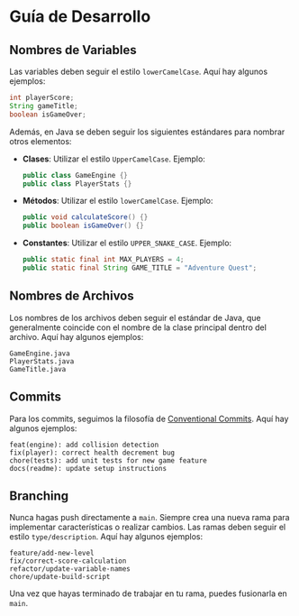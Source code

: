 # Guía de Desarrollo

## Nombres de Variables

Las variables deben seguir el estilo `lowerCamelCase`. Aquí hay algunos ejemplos:

```java
int playerScore;
String gameTitle;
boolean isGameOver;
```

Además, en Java se deben seguir los siguientes estándares para nombrar otros elementos:
- **Clases**: Utilizar el estilo `UpperCamelCase`. Ejemplo:
  ```java
  public class GameEngine {}
  public class PlayerStats {}
  ```

- **Métodos**: Utilizar el estilo `lowerCamelCase`. Ejemplo:
  ```java
  public void calculateScore() {}
  public boolean isGameOver() {}
  ```

- **Constantes**: Utilizar el estilo `UPPER_SNAKE_CASE`. Ejemplo:
  ```java
  public static final int MAX_PLAYERS = 4;
  public static final String GAME_TITLE = "Adventure Quest";
  ```

## Nombres de Archivos

Los nombres de los archivos deben seguir el estándar de Java, que generalmente coincide con el nombre de la clase principal dentro del archivo. Aquí hay algunos ejemplos:

```
GameEngine.java
PlayerStats.java
GameTitle.java
```

## Commits

Para los commits, seguimos la filosofía de [Conventional Commits](https://www.conventionalcommits.org/en/v1.0.0/). Aquí hay algunos ejemplos:

```
feat(engine): add collision detection
fix(player): correct health decrement bug
chore(tests): add unit tests for new game feature
docs(readme): update setup instructions
```

## Branching

Nunca hagas push directamente a `main`. Siempre crea una nueva rama para implementar características o realizar cambios. Las ramas deben seguir el estilo `type/description`. Aquí hay algunos ejemplos:

```
feature/add-new-level
fix/correct-score-calculation
refactor/update-variable-names
chore/update-build-script
```

Una vez que hayas terminado de trabajar en tu rama, puedes fusionarla en `main`.
